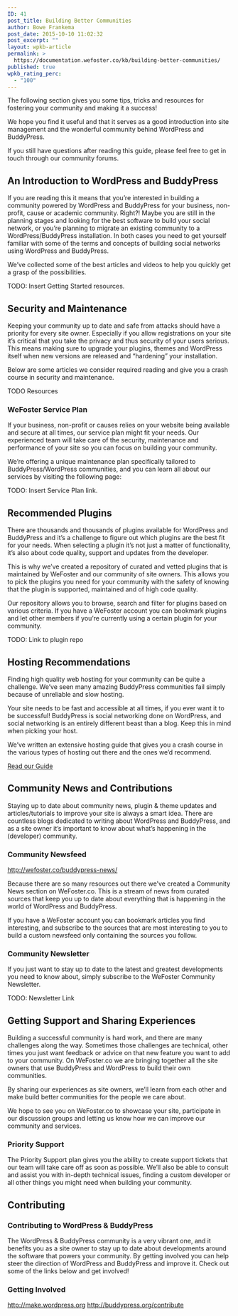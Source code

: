 ```yaml
---
ID: 41
post_title: Building Better Communities
author: Bowe Frankema
post_date: 2015-10-10 11:02:32
post_excerpt: ""
layout: wpkb-article
permalink: >
  https://documentation.wefoster.co/kb/building-better-communities/
published: true
wpkb_rating_perc:
  - "100"
---
```

The following section gives you some tips, tricks and resources for fostering your community and making it a success!

We hope you find it useful and that it serves as a good introduction into site management and the wonderful community behind WordPress and BuddyPress.

If you still have questions after reading this guide, please feel free to get in touch through our community forums.

## An Introduction to WordPress and BuddyPress

If you are reading this it means that you’re interested in building a community powered by WordPress and BuddyPress for your business, non-profit, cause or academic community. Right?! Maybe you are still in the planning stages and looking for the best software to build your social network, or you’re planning to migrate an existing community to a WordPress/BuddyPress installation. In both cases you need to get yourself familiar with some of the terms and concepts of building social networks using WordPress and BuddyPress.

We’ve collected some of the best articles and videos to help you quickly get a grasp of the possibilities.

TODO: Insert Getting Started resources.

## Security and Maintenance

Keeping your community up to date and safe from attacks should have a priority for every site owner. Especially if you allow registrations on your site it’s critical that you take the privacy and thus security of your users serious. This means making sure to upgrade your plugins, themes and WordPress itself when new versions are released and “hardening” your installation.

Below are some articles we consider required reading and give you a crash course in security and maintenance.

TODO Resources

### WeFoster Service Plan

If your business, non-profit or causes relies on your website being available and secure at all times, our service plan might fit your needs. Our experienced team will take care of the security, maintenance and performance of your site so you can focus on building your community.

We’re offering a unique maintenance plan specifically tailored to BuddyPress/WordPress communities, and you can learn all about our services by visiting the following page:

TODO: Insert Service Plan link.

## Recommended Plugins

There are thousands and thousands of plugins available for WordPress and BuddyPress and it’s a challenge to figure out which plugins are the best fit for your needs. When selecting a plugin it’s not just a matter of functionality, it’s also about code quality, support and updates from the developer.

This is why we’ve created a repository of curated and vetted plugins that is maintained by WeFoster and our community of site owners. This allows you to pick the plugins you need for your community with the safety of knowing that the plugin is supported, maintained and of high code quality.

Our repository allows you to browse, search and filter for plugins based on various criteria. If you have a WeFoster account you can bookmark plugins and let other members if you’re currently using a certain plugin for your community.

TODO: Link to plugin repo

## Hosting Recommendations

Finding high quality web hosting for your community can be quite a challenge. We’ve seen many amazing BuddyPress communities fail simply because of unreliable and slow hosting.

Your site needs to be fast and accessible at all times, if you ever want it to be successful! BuddyPress is social networking done on WordPress, and social networking is an entirely different beast than a blog. Keep this in mind when picking your host.

We’ve written an extensive hosting guide that gives you a crash course in the various types of hosting out there and the ones we’d recommend.

[Read our Guide][1]

## Community News and Contributions

Staying up to date about community news, plugin & theme updates and articles/tutorials to improve your site is always a smart idea. There are countless blogs dedicated to writing about WordPress and BuddyPress, and as a site owner it’s important to know about what’s happening in the (developer) community.

### Community Newsfeed

http://wefoster.co/buddypress-news/

Because there are so many resources out there we’ve created a Community News section on WeFoster.co. This is a stream of news from curated sources that keep you up to date about everything that is happening in the world of WordPress and BuddyPress.

If you have a WeFoster account you can bookmark articles you find interesting, and subscribe to the sources that are most interesting to you to build a custom newsfeed only containing the sources you follow.

### Community Newsletter

If you just want to stay up to date to the latest and greatest developments you need to know about, simply subscribe to the WeFoster Community Newsletter.

TODO: Newsletter Link

## Getting Support and Sharing Experiences

Building a successful community is hard work, and there are many challenges along the way. Sometimes those challenges are technical, other times you just want feedback or advice on that new feature you want to add to your community. On WeFoster.co we are bringing together all the site owners that use BuddyPress and WordPress to build their own communities.

By sharing our experiences as site owners, we’ll learn from each other and make build better communities for the people we care about.

We hope to see you on WeFoster.co to showcase your site, participate in our discussion groups and letting us know how we can improve our community and services.

### Priority Support

The Priority Support plan gives you the ability to create support tickets that our team will take care off as soon as possible. We’ll also be able to consult and assist you with in-depth technical issues, finding a custom developer or all other things you might need when building your community.

## Contributing

### Contributing to WordPress & BuddyPress

The WordPress & BuddyPress community is a very vibrant one, and it benefits you as a site owner to stay up to date about developments around the software that powers your community. By getting involved you can help steer the direction of WordPress and BuddyPress and improve it. Check out some of the links below and get involved!

### Getting Involved

http://make.wordpress.org http://buddypress.org/contribute

 [1]: https://wefoster.co/buddypress-hosting/

